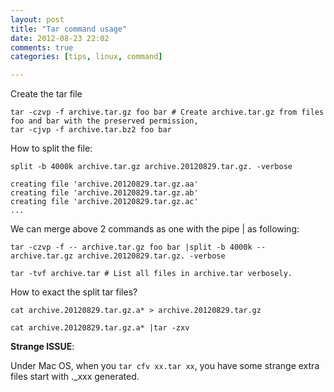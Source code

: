 ```yaml
---
layout: post
title: "Tar command usage"
date: 2012-08-23 22:02
comments: true
categories: [tips, linux, command]

---
```


Create the tar file  

	tar -czvp -f archive.tar.gz foo bar # Create archive.tar.gz from files foo and bar with the preserved permission,
	tar -cjvp -f archive.tar.bz2 foo bar 


How to split the file:

	split -b 4000k archive.tar.gz archive.20120829.tar.gz. -verbose

	creating file 'archive.20120829.tar.gz.aa'
	creating file 'archive.20120829.tar.gz.ab'
	creating file 'archive.20120829.tar.gz.ac'
	...

We can merge above 2 commands as one with the pipe | as following:

	tar -czvp -f -- archive.tar.gz foo bar |split -b 4000k -- archive.tar.gz archive.20120829.tar.gz. -verbose

	tar -tvf archive.tar # List all files in archive.tar verbosely.

How to exact the split tar files?

	cat archive.20120829.tar.gz.a* > archive.20120829.tar.gz
	
	cat archive.20120829.tar.gz.a* |tar -zxv


**Strange ISSUE**:

Under Mac OS, when you `tar cfv xx.tar xx`, you have some strange extra files start with ._xxx generated.
